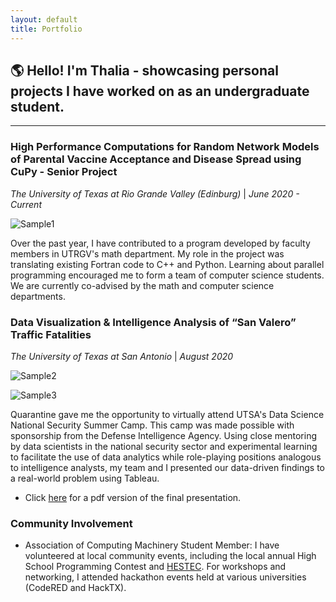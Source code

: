```yaml
---
layout: default
title: Portfolio
---
```


## :earth_americas: Hello! I'm Thalia - showcasing personal projects I have worked on as an undergraduate student.

_________________

### **High Performance Computations for Random Network Models of Parental Vaccine Acceptance and Disease Spread using CuPy - Senior Project**

*The University of Texas at Rio Grande Valley (Edinburg)* | *June 2020 - Current*

![Sample1](https://raw.githubusercontent.com/thaliajuarez/resume/master/assets/capture-ern-data.png)

Over the past year, I have contributed to a program developed by faculty members in UTRGV's math department. My role in the project was translating existing Fortran code to C++ and Python. Learning about parallel programming encouraged me to form a team of computer science students. We are currently co-advised by the math and computer science departments.

### **Data Visualization & Intelligence Analysis of “San Valero” Traffic Fatalities**
*The University of Texas at San Antonio* | *August 2020*

![Sample2](https://raw.githubusercontent.com/thaliajuarez/resume/master/assets/aoe-crashes-map.PNG)

![Sample3](https://raw.githubusercontent.com/thaliajuarez/resume/master/assets/aoe-heat-map.PNG)

Quarantine gave me the opportunity to virtually attend UTSA's Data Science National Security Summer Camp. This camp was made possible with sponsorship from the Defense Intelligence Agency. Using close mentoring by data scientists in the national security sector and experimental learning to facilitate the use of data analytics while role-playing positions analogous to intelligence analysts, my team and I presented our data-driven findings to a real-world problem using Tableau.

* Click <a href="https://drive.google.com/file/d/1l5paDgV0XU5_QhhrN9EofznB8Jh2WaG8/view" target="_blank">here</a> for a pdf version of the final presentation.

### **Community Involvement**

* Association of Computing Machinery Student Member: I have volunteered at local community events, including the local annual High School Programming Contest and <a href="https://www.utrgv.edu/hestec/" target="_blank">HESTEC</a>. For workshops and networking, I attended hackathon events held at various universities (CodeRED and HackTX).
